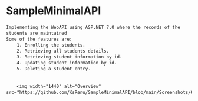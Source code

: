 # SampleMinimalAPI
    Implementing the WebAPI using ASP.NET 7.0 where the records of the students are maintained
    Some of the features are: 
        1. Enrolling the students.
        2. Retrieving all students details.
        3. Retrieving student information by id.
        4. Updating student information by id.
        5. Deleting a student entry.
        
        
        <img width="1440" alt="Overview" src="https://github.com/KsRenu/SampleMinimalAPI/blob/main/Screenshots/Overview.png">

        
        
        
